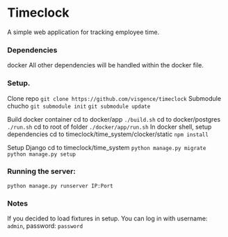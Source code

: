 Timeclock
=========

A simple web application for tracking employee time.

### Dependencies
docker
All other dependencies will be handled within the docker file.

### Setup.
Clone repo
`git clone https://github.com/visgence/timeclock`
Submodule chucho
`git submodule init`
`git submodule update`

Build docker container
cd to docker/app
`./build.sh`
cd to docker/postgres
`./run.sh`
cd to root of folder
`./docker/app/run.sh`
In docker shell, setup dependencies
cd to timeclock/time_system/clocker/static
`npm install`

Setup Django
cd to timeclock/time_system
`python manage.py migrate`
`python manage.py setup`

### Running the server:
`python manage.py runserver IP:Port`

### Notes
If you decided to load fixtures in setup. You can log in with username: `admin`, password: `password`
